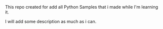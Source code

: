 This repo created for add all Python Samples that i made while I'm learning it. 

I will add some description as much as i can. 
